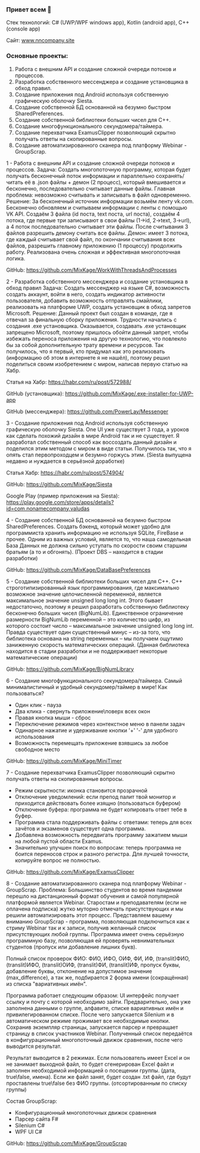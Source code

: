 ### Привет всем 👋
Стек технологий: C# (UWP/WPF windows app), Kotlin (android app), C++ (console app)

Сайт: www.nncompany.site

### Основные проекты:
1.	Работа с внешним API и создание сложной очереди потоков и процессов.
2.	Разработка собственного мессенджера и создание установщика в обход правил.
3.	Создание приложения под Android используя собственную графическую оболочку Siesta.
4.	Создание собственной БД основанной на безумно быстром SharedPreferences.
5.	Создание собственной библиотеки больших чисел для C++.
6.	Создание многофункционального секундомера/таймера.
7.	Создание перехватчика ExamusClipper позволяющий скрытно получать ответы на скопированные вопросы.
8.	Создание автоматизированного сканера под платформу Webinar - GroupScrap.

1 -	Работа с внешним API и создание сложной очереди потоков и процессов.
Задача:
Создать многопоточную программу, которая будет получать бесконечный поток информации и параллельно сохранять/читать её в .json файлы + демон (2 процесс), который вмешивается и бесконечно, последовательно считывает данные файлы. Главная проблема: невозможно считывать и записывать в файл одновременно.
Решение: 
За бесконечный источник информации возьмём ленту vk.com. Бесконечно обновляем и считываем информации с ленты с помощью VK API. Создаём 3 файла (id поста, text поста, url поста), создаём 4 потока, где первые три записывают в свои файлы (1->id, 2->text, 3->url), а 4 поток последовательно считывает эти файлы. После считывания 3 файлов разрешить демону считать все файлы. Демон: имеет 3 потока, где каждый считывает свой файл, по окончании считывания всех файлов, разрешить главному приложению (1 процессу) продолжить работу. Реализована очень сложная и эффективная многопоточная логика.

GitHub: https://github.com/MixKage/WorkWithThreadsAndProcesses

2 -	Разработка собственного мессенджера и создание установщика в обход правил
Задача: 
Создать мессенджер на языке C#, возможность создать аккаунт, войти в него, создать индикатор активности пользователя, добавить возможность отправлять смайлики, реализовать на платформе UWP, создать установщик в обход запретов Microsoft.
Решение: 
Данный проект был создан в команде, где я отвечал за финальную сборку приложения. Трудности начались с создания .exe установщика. Оказывается, создавать .exe установщик запрещено Microsoft, поэтому пришлось обойти данный запрет, чтобы избежать переноса приложения на другую технологию, что повлекло бы за собой дополнительную трату времени и ресурсов. Так получилось, что я первый, кто придумал как это реализовать (информацию об этом в интернете я не нашёл), поэтому решил поделиться своим изобретением с миром, написав первую статью на Хабр.

Статья на Хабр: https://habr.com/ru/post/572988/

GitHub (установщика): https://github.com/MixKage/.exe-installer-for-UWP-app

GitHub (мессенджера): https://github.com/PowerLay/Messenger

3 -	Создание приложения под Android используя собственную графическую оболочку Siesta.
One UI уже существует 3 года, а уроков как сделать похожий дизайн в мире Android так и не существует. Я разработал собственный способ как воссоздать данный дизайн и поделился этим методом с миром в виде статьи. Получилось так, что я опять стал первопроходцем и безумно горжусь этим. (Siesta выпущена недавно и нуждается в серьёзной доработке)

Статья Хабр: https://habr.com/ru/post/574904/

GitHub: https://github.com/MixKage/Siesta

Google Play (пример приложения на Siesta): https://play.google.com/store/apps/details?id=com.nonamecompany.valudas

4 -	Создание собственной БД основанной на безумно быстром SharedPreferences.
Создать бэкенд, который может удобно для программиста хранить информацию не используя SQLite, FireBase и прочее. Одним из важных условий, является то, что наша самодельная База Данных не должна сильно уступать по скорости своим старшим братьям (а то и обгонять). (Проект DBS – находится в стадии разработки)

GitHub: https://github.com/MixKage/DataBasePreferences

5 -	Создание собственной библиотеки больших чисел для C++.
С++ строготипизированный язык программирования, где максимально возможное значение целочисленной переменной, является максимальное значение unsigned long long int. Этого бывает недостаточно, поэтому я решил разработать собственную библиотеку бесконечно больших чисел (BigNumLib). Единственное ограничение размерности BigNumLib переменной – это количество цифр, из которого состоит число – максимальное значение unsigned long long int. Правда существует один существенный минус – из-за того, что библиотека основана на string переменных – мы получаем ощутимо заниженную скорость математических операций. (Данная библиотека находится в стадии разработки и не поддерживает некоторые математические операции)

GitHub: https://github.com/MixKage/BigNumLibrary

6 - Создание многофункционального секундомера/таймера.
Самый минималистичный и удобный секундомер/таймер в мире!
Как пользоваться?
* Один клик - пауза
* Два клика - свернуть приложение\поверх всех окон
* Правая кнопка мыши - сброс
* Переключение режимов через контекстное меню в панели задач
* Одинарное нажатие и удерживание кнопки '+' '-' для удобного использования
* Возможность перемещать приложение взявшись за любое свободное место

GitHub: https://github.com/MixKage/MiniTimer

7 -	Создание перехватчика ExamusClipper позволяющий скрытно получать ответы на скопированные вопросы.
* Режим скрытности: иконка становится прозрачной
* Отключение уведомлений: если препод палит твой монитор и приходится действовать более изящно (пользоваться буфером)
* Отключение буфера: программа не будет копировать ответ тебе в буфер.
* Программа стала поддерживать файлы с ответами: теперь для всех зачётов и экзаменов существует одна программа.
* Добавлена возможность передвигать программу зажатием мыши на любой пустой области Examus.
* Значительно улучшен поиск по вопросам: теперь программа не боится переносов строк и разного регистра. Для лучшей точности, копируйте вопрос не полностью.

GitHub: https://github.com/MixKage/ExamusClipper

8 -	Создание автоматизированного сканера под платформу Webinar - GroupScrap.
Проблема:
Большинство студентов во время пандемии перешло на дистанционный формат обучения и самой популярной платформой является Webinar. Старостам и преподавателям (если не оплачена подписка) жутко муторно отмечать присутствующих и мы решили автоматизировать этот процесс. Представляем вашему вниманию GroupScrap - программа, позволяющая подключиться как к стриму Webinar так и к записи, получив желанный список присутствующих любой группы. Программа имеет очень серьёзную программную базу, позволяющая ей проверять невнимательных студентов (пропуск или добавление лишних букв).

Полный список проверок ФИО:
ФИО, ИФО, ОИФ, ФИ, ИФ, (translit)ФИО, (translit)ИФО, (translit)ОИФ, (translit)ФИ, (translit)ИФ, пропуск буквы, добавление буквы, отклонение на допустимое значение (max_difference), а так же, подбирается 2 форма имени (сокращённая) из списка "вариативных имён".

Программа работает следующим образом:
UI интерфейс получает ссылку и почту с которой необходимо зайти. Предварительно, она уже заполнена данными о группе, алфавите, списке вариативных имён и привилегированном списке. После чего запускается Silenium и в автоматическом режиме прожимает все необходимые кнопки.  Сохранив экземпляр страницы, запускается парсер и превращает страницу в список участников Webinar. Полученный список передаётся в конфигурационный многопоточный движок сравнения, после чего выводится результат.

Результат выводится в 2 режимах. Если пользователь имеет Excel и он не занимает выходной файл, то будет сгенерирован Excel файл и заполнен необходимой информацией о посещении группы. (дата, true\false, имена). Если же файл занят, будет создан .txt файл, где будут проставлены true\false без ФИО группы. (отсортированным по списку группы)

Состав GroupScrap:
* Конфигурационный многопоточных движок сравнения
* Парсер сайта F#
* Silenium C#
* WPF UI C#

GitHub: https://github.com/MixKage/GroupScrap
<!--
**MixKage/MixKage** is a ✨ _special_ ✨ repository because its `README.md` (this file) appears on your GitHub profile.

Here are some ideas to get you started:

- 🔭 I’m currently working on ...
- 🌱 I’m currently learning ...
- 👯 I’m looking to collaborate on ...
- 🤔 I’m looking for help with ...
- 💬 Ask me about ...
- 📫 How to reach me: ...
- 😄 Pronouns: ...
- ⚡ Fun fact: ...
-->
